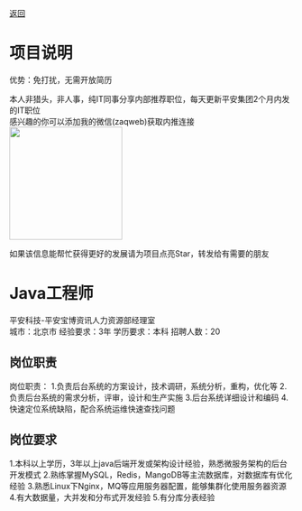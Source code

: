 [返回](../../)

# 项目说明

优势：免打扰，无需开放简历

本人非猎头，非人事，纯IT同事分享内部推荐职位，每天更新平安集团2个月内发的IT职位  
感兴趣的你可以添加我的微信(zaqweb)获取内推连接  
<img src="https://github.com/zaqweb/PA-IT-JOBS/blob/master/WechatICode.jpeg"  height="200" width="200">

如果该信息能帮忙获得更好的发展请为项目点亮Star，转发给有需要的朋友

# Java工程师
平安科技-平安宝博资讯人力资源部经理室  
城市：北京市 经验要求：3年 学历要求：本科  招聘人数：20

## 岗位职责
岗位职责：
1.负责后台系统的方案设计，技术调研，系统分析，重构，优化等
2.负责后台系统的需求分析，评审，设计和生产实施
3.后台系统详细设计和编码
4.快速定位系统缺陷，配合系统运维快速查找问题

## 岗位要求
1.本科以上学历，3年以上java后端开发或架构设计经验，熟悉微服务架构的后台开发模式
2.熟练掌握MySQL，Redis，MangoDB等主流数据库，对数据库有优化经验
3.熟悉Linux下Nginx，MQ等应用服务器配置，能够集群化使用服务器资源
4.有大数据量，大并发和分布式开发经验
5.有分库分表经验




